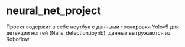 # neural_net_project

Проект содержит в себе ноутбук с данными тренировки Yolov5  для детекции ногтей (Nails_detection.ipynb), данные выгружаются из Roboflow
